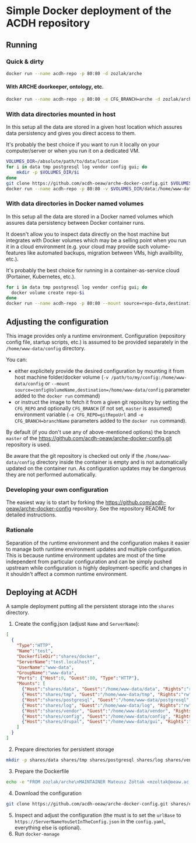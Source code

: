 # Simple Docker deployment of the ACDH repository

## Running

### Quick & dirty

```bash
docker run --name acdh-repo -p 80:80 -d zozlak/arche
```

#### With ARCHE doorkeeper, ontology, etc.

```bash
docker run --name acdh-repo -p 80:80 -e CFG_BRANCH=arche -d zozlak/arche
```

### With data directories mounted in host

In this setup all the data are stored in a given host location which assures data persistency and gives you direct access to them.

It's probably the best choice if you want to run it locally on your computer/server or when you run it on a dedicated VM.

```bash
VOLUMES_DIR=/absolute/path/to/data/location
for i in data tmp postgresql log vendor config gui; do
    mkdir -p $VOLUMES_DIR/$i
done
git clone https://github.com/acdh-oeaw/arche-docker-config.git $VOLUMES_DIR/config
docker run --name acdh-repo -p 80:80 -v $VOLUMES_DIR/data:/home/www-data/data -v $VOLUMES_DIR/tmp:/home/www-data/tmp -v $VOLUMES_DIR/postgresql:/home/www-data/postgresql -v $VOLUMES_DIR/log:/home/www-data/log -v $VOLUMES_DIR/vendor:/home/www-data/vendor -v $VOLUMES_DIR/config:/home/www-data/config -v $VOLUMES_DIR/gui:/home/www-data/gui -e USER_UID=`id -u` -e USER_GID=`id -g` -d zozlak/arche
```

### With data directories in Docker named volumes

In this setup all the data are stored in a Docker named volumes which assures data persistency between Docker container runs.

It doesn't allow you to inspect data directly on the host machine but integrates with Docker volumes which may be a selling point when you run it in a cloud environment (e.g. your cloud may provide such volume-features like automated backups, migration between VMs, high availbility, etc.).

It's probably the best choice for running in a container-as-service cloud (Portainer, Kubernetes, etc.).

```bash
for i in data tmp postgresql log vendor config gui; do
  docker volume create repo-$i
done
docker run --name acdh-repo -p 80:80 --mount source=repo-data,destination=/home/www-data/data --mount source=repo-tmp,destination=/home/www-data/tmp --mount source=repo-postgresql,destination=/home/www-data/postgresql --mount source=repo-log,destination=/home/www-data/log --mount source=repo-vendor,destination=/home/www-data/vendor --mount source=repo-config,destination=/home/www-data/config --mount source=repo-gui,destination=/home/www-data/gui -d zozlak/arche
```

## Adjusting the configuration

This image provides only a runtime environment. Configuration (repository config file, startup scripts, etc.) is assumed to be provided separately in the `/home/www-data/config` directory.

You can:

* either explicitely provide the desired configuration by mounting it from host machine folder/docker volume (`-v /path/to/my/config:/home/www-data/config` or `--mount source=configVolumeName,destination=/home/www-data/config` parameter added to the `docker run` command) 
* or instruct the image to fetch it from a given git repository by setting the `CFG_REPO` and optionally `CFG_BRANCH` (if not set, `master` is assumed) environment variable (`-e CFG_REPO=gitRepoUrl` and `-e CFG_BRANCH=branchName` parameters added to the `docker run` command).

By default (if you don't use any of above-mentioned options) the branch `master` of the https://github.com/acdh-oeaw/arche-docker-config.git repository is used.

Be aware that the git repository is checked out only if the `/home/www-data/config` directory inside the container is empty and is not automatically updated on the container run. As configuration updates may be dangerous they are not performed automatically.

### Developing your own configuration

The easiest way is to start by forking the https://github.com/acdh-oeaw/arche-docker-config repository. See the repository README for detailed instructions.

### Rationale

Separation of the runtime environment and the configuration makes it easier to manage both runtime environment updates and multiple configuration. This is because runtime environment updates are most of the time independent from particular configuration and can be simply pushed upstream while configuration is highly deployment-specific and changes in it shouldn't affect a common runtime environment.

## Deploying at ACDH

A sample deployment putting all the persistent storage into the `shares` directory.

1. Create the config.json
  (adjust `Name` and `ServerName`):
```json
[
  {
    "Type":"HTTP",
    "Name":"test",
    "DockerfileDir":"shares/docker",
    "ServerName":"test.localhost",
    "UserName":"www-data",
    "GroupName":"www-data",
    "Ports": {"Host":0, "Guest":80, "Type":"HTTP"},
    "Mounts": [
      {"Host":"shares/data", "Guest":"/home/www-data/data", "Rights":"rw"},
      {"Host":"shares/tmp", "Guest":"/home/www-data/tmp", "Rights":"rw"},
      {"Host":"shares/postgresql", "Guest":"/home/www-data/postgresql", "Rights":"rw"},
      {"Host":"shares/log", "Guest":"/home/www-data/log", "Rights":"rw"},
      {"Host":"shares/vendor", "Guest":"/home/www-data/vendor", "Rights":"rw"},
      {"Host":"shares/config", "Guest":"/home/www-data/config", "Rights":"rw"},
      {"Host":"shares/drupal", "Guest":"/home/www-data/gui", "Rights":"rw"}
    ]
  }
]
```
2. Prepare directories for persistent storage
```bash
mkdir -p shares/data shares/tmp shares/postgresql shares/log shares/vendor shares/docker shares/config shares/drupal
```
3. Prepare the Dockerfile
```bash
echo -e "FROM zozlak/arche\nMAINTAINER Mateusz Żółtak <mzoltak@oeaw.ac.at>" > shares/docker/Dockerfile
```
4. Download the configuration
```bash
git clone https://github.com/acdh-oeaw/arche-docker-config.git shares/config && cd shares/config && git checkout arche
```
5. Inspect and adjust the configuration (the must is to set the `urlBase` to `https://ServerNameYouSetInTheConfig.json` in the `config.yaml`, everything else is optional).
6. Run `docker-manage`

